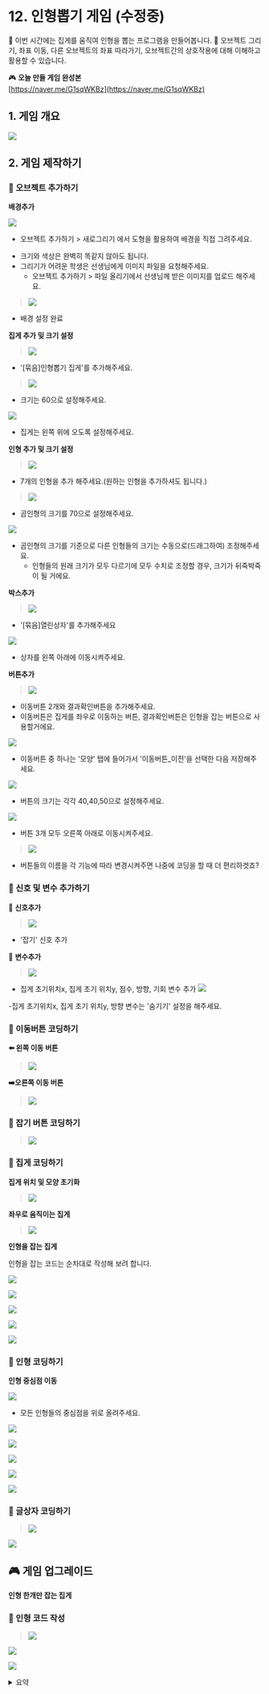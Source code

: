 # 12. 인형뽑기 게임 (수정중)

🙂 이번 시간에는 집게를 움직여 인형을 뽑는 프로그램을 만들어봅니다.
🚩 오브젝트 그리기, 좌표 이동, 다른 오브젝트의 좌표 따라가기, 오브젝트간의 상호작용에 대해 이해하고 활용할 수 있습니다.


🎮  **오늘 만들 게임 완성본**   
[https://naver.me/G1sqWKBz](https://naver.me/G1sqWKBz) 

## 1. 게임 개요
![](img/15_인형뽑기/15_18.png)

## 2. 게임 제작하기

### 🧩 오브젝트 추가하기

**배경추가** 

![](img/15_인형뽑기/15_19.png)

- 오브젝트 추가하기 > 새로그리기 에서 도형을 활용하여 배경을 직접 그려주세요. 
  
  
* 크기와 색상은 완벽히 똑같지 않아도 됩니다. 
* 그리기가 어려운 학생은 선생님에게 이미지 파일을 요청해주세요. 
  * 오브젝트 추가하기 > 파일 올리기에서 선생님께 받은 이미지를 업로드 해주세요. 

> ![](img/15_인형뽑기/15_20.png)
- 배경 설정 완료 

**집게 추가 및 크기 설정** 

> ![](img/15_인형뽑기/15_21.png)
- '[묶음]인형뽑기 집게'를 추가해주세요.

> ![](img/15_인형뽑기/15_22.png)
- 크기는 60으로 설정해주세요.

![](img/15_인형뽑기/15_40.png)
- 집게는 왼쪽 위에 오도록 설정해주세요. 

**인형 추가 및 크기 설정**

> ![](img/15_인형뽑기/15_23.png)
- 7개의 인형을 추가 해주세요.(원하는 인형을 추가하셔도 됩니다.)

> ![](img/15_인형뽑기/15_24.png)
- 곰인형의 크기를  70으로 설정해주세요.

![](img/15_인형뽑기/15_25.png)
- 곰인형의 크기를 기준으로 다른 인형들의 크기는 수동으로(드래그하여) 조정해주세요. 
  - 인형들의 원래 크기가 모두 다르기에 모두 수치로 조정할 경우, 크기가 뒤죽박죽이 될 거에요. 

**박스추가** 

> ![](img/15_인형뽑기/15_26.png)
- '[묶음]열린상자'를 추가해주세요

![](img/15_인형뽑기/15_30.png)
- 상자를 왼쪽 아래에 이동시켜주세요. 


**버튼추가** 

> ![](img/15_인형뽑기/15_27.png)
- 이동버튼 2개와 결과확인버튼을 추가해주세요. 
- 이동버튼은 집게를 좌우로 이동하는 버튼, 결과확인버튼은 인형을 잡는 버튼으로 사용할거에요. 
  
![](img/15_인형뽑기/15_28.png)
- 이동버튼 중 하나는 '모양' 탭에 들어가서 '이동버튼_이전'을 선택한 다음 저장해주세요.
  
![](img/15_인형뽑기/15_29.png)
- 버튼의 크기는 각각 40,40,50으로 설정해주세요. 
  
![](img/15_인형뽑기/15_31.png)
- 버튼 3개 모두 오른쪽 아래로 이동시켜주세요. 

> ![](img/15_인형뽑기/15_34.png)
- 버튼들의 이름을 각 기능에 따라 변경시켜주면 나중에 코딩을 할 때 더 편리하겟죠?

### 🧩 신호 및 변수 추가하기 

🛜 **신호추가**

> ![](img/15_인형뽑기/15_32.png)
- '잡기' 신호 추가
  

🛜 **변수추가**

> ![](img/15_인형뽑기/15_33.png)

- 집게 초기위치x, 집게 초기 위치y, 점수, 방향, 기회 변수 추가 
![](img/15_인형뽑기/15_42.png)

-집게 초기위치x, 집게 초기 위치y, 방향 변수는 '숨기기' 설정을 해주세요.
  
### 🧩 이동버튼 코딩하기 

**⬅️ 왼쪽 이동 버튼**

> ![](img/15_인형뽑기/15_35.png)

**➡️오른쪽 이동 버튼**

> ![](img/15_인형뽑기/15_36.png)

### 🧩 잡기 버튼 코딩하기 

> ![](img/15_인형뽑기/15_37.png)


### 🧩 집게 코딩하기 

**집게 위치 및 모양 초기화**

> ![](img/15_인형뽑기/15_41.png)



**좌우로 움직이는 집게**


> ![](img/15_인형뽑기/15_38.png)



**인형을 잡는 집게**

인형을 잡는 코드는 순차대로 작성해 보려 합니다. 

![](img/15_인형뽑기/15_49.png)

![](img/15_인형뽑기/15_50.png)

![](img/15_인형뽑기/15_51.png)

![](img/15_인형뽑기/15_52.png)

![](img/15_인형뽑기/15_53.png)



### 🧩 인형 코딩하기 

**인형 중심점 이동**

![](img/15_인형뽑기/15_54.gif)
- 모든 인형들의 중심점을 위로 올려주세요. 

![](img/15_인형뽑기/15_55.png)

![](img/15_인형뽑기/15_56.png)

![](img/15_인형뽑기/15_57.png)



![](img/15_인형뽑기/15_58.png)



![](img/15_인형뽑기/15_61.png)


### 🧩 글상자 코딩하기 
> ![](img/15_인형뽑기/15_59.png)


![](img/15_인형뽑기/15_60.png)



## 🎮 게임 업그레이드 

**인형 한개만 잡는 집게**

### 🧩 인형 코드 작성

> ![](img/15_인형뽑기/15_62.png)

![](img/15_인형뽑기/15_63.png)

![](img/15_인형뽑기/15_64.png)



<details>
<summary> 요약 </summary>
</details>